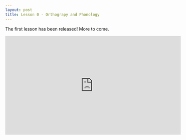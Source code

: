 ```yaml
---
layout: post
title: Lesson 0 - Orthograpy and Phonology
---
```


The first lesson has been released! More to come.
<iframe width="560" height="315" src="https://www.youtube.com/embed/9LLFjHI8FfY" frameborder="0" allow="accelerometer; autoplay; encrypted-media; gyroscope; picture-in-picture" allowfullscreen></iframe>
